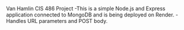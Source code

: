 Van Hamlin CIS 486 Project
-This is a simple Node.js and Express application connected to MongoDB and is being deployed on Render.
-Handles URL parameters and POST body.